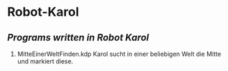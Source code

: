 # **Robot-Karol**
***<H2>Programs written in Robot Karol</H2>***
1. MitteEinerWeltFinden.kdp
   Karol sucht in einer beliebigen Welt die Mitte und markiert diese.
